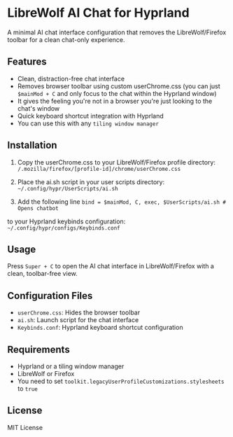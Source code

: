 # LibreWolf AI Chat for Hyprland

A minimal AI chat interface configuration that removes the LibreWolf/Firefox toolbar for a clean chat-only experience.

## Features

- Clean, distraction-free chat interface
- Removes browser toolbar using custom userChrome.css (you can just ```$mainMod + C``` and only focus to the chat within the Hyprland window)
- It gives the feeling you're not in a browser you're just looking to the chat's window
- Quick keyboard shortcut integration with Hyprland
- You can use this with any ```tiling window manager```

## Installation

1. Copy the userChrome.css to your LibreWolf/Firefox profile directory:
```/.mozilla/firefox/[profile-id]/chrome/userChrome.css```

2. Place the ai.sh script in your user scripts directory:
```~/.config/hypr/UserScripts/ai.sh```

3. Add the following line ```bind = $mainMod, C, exec, $UserScripts/ai.sh # Opens chatbot```

to your Hyprland keybinds configuration:
```~/.config/hypr/configs/Keybinds.conf```


## Usage

Press `Super + C` to open the AI chat interface in LibreWolf/Firefox with a clean, toolbar-free view.

## Configuration Files

- `userChrome.css`: Hides the browser toolbar
- `ai.sh`: Launch script for the chat interface
- `Keybinds.conf`: Hyprland keyboard shortcut configuration

## Requirements

- Hyprland or a tiling window manager
- LibreWolf or Firefox
- You need to set ```toolkit.legacyUserProfileCustomizations.stylesheets``` to ```true```

## License

MIT License
